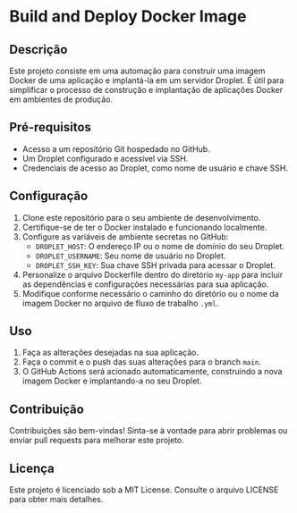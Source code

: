 # Build and Deploy Docker Image

## Descrição
Este projeto consiste em uma automação para construir uma imagem Docker de uma aplicação e implantá-la em um servidor Droplet. É útil para simplificar o processo de construção e implantação de aplicações Docker em ambientes de produção.

## Pré-requisitos
- Acesso a um repositório Git hospedado no GitHub.
- Um Droplet configurado e acessível via SSH.
- Credenciais de acesso ao Droplet, como nome de usuário e chave SSH.

## Configuração
1. Clone este repositório para o seu ambiente de desenvolvimento.
2. Certifique-se de ter o Docker instalado e funcionando localmente.
3. Configure as variáveis de ambiente secretas no GitHub:
    - `DROPLET_HOST`: O endereço IP ou o nome de domínio do seu Droplet.
    - `DROPLET_USERNAME`: Seu nome de usuário no Droplet.
    - `DROPLET_SSH_KEY`: Sua chave SSH privada para acessar o Droplet.
4. Personalize o arquivo Dockerfile dentro do diretório `my-app` para incluir as dependências e configurações necessárias para sua aplicação.
5. Modifique conforme necessário o caminho do diretório ou o nome da imagem Docker no arquivo de fluxo de trabalho `.yml`.

## Uso
1. Faça as alterações desejadas na sua aplicação.
2. Faça o commit e o push das suas alterações para o branch `main`.
3. O GitHub Actions será acionado automaticamente, construindo a nova imagem Docker e implantando-a no seu Droplet.

## Contribuição
Contribuições são bem-vindas! Sinta-se à vontade para abrir problemas ou enviar pull requests para melhorar este projeto.

## Licença
Este projeto é licenciado sob a MIT License. Consulte o arquivo LICENSE para obter mais detalhes.
